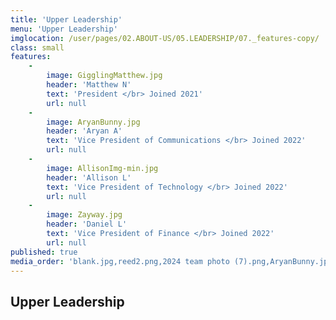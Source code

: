 ```yaml
---
title: 'Upper Leadership'
menu: 'Upper Leadership'
imglocation: /user/pages/02.ABOUT-US/05.LEADERSHIP/07._features-copy/
class: small
features:
    -
        image: GigglingMatthew.jpg
        header: 'Matthew N'
        text: 'President </br> Joined 2021'
        url: null
    -
        image: AryanBunny.jpg
        header: 'Aryan A'
        text: 'Vice President of Communications </br> Joined 2022'
        url: null
    -
        image: AllisonImg-min.jpg
        header: 'Allison L'
        text: 'Vice President of Technology </br> Joined 2022'
        url: null
    -
        image: Zayway.jpg
        header: 'Daniel L'
        text: 'Vice President of Finance </br> Joined 2022'
        url: null
published: true
media_order: 'blank.jpg,reed2.png,2024 team photo (7).png,AryanBunny.jpg,GigglingMatthew.jpg,Zayway.jpg,AllisonImg-min.jpg'
---
```


## Upper Leadership